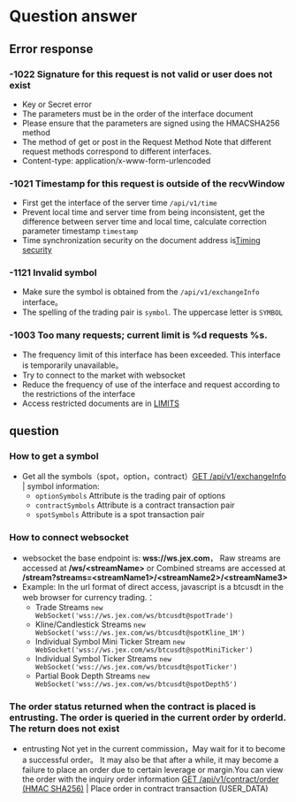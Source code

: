 # Question answer
## Error response
### -1022 Signature for this request is not valid or user does not exist 
 * Key or Secret error
 * The parameters must be in the order of the interface document
 * Please ensure that the parameters are signed using the HMACSHA256 method
 * The method of get or post in the Request Method Note that different request methods correspond to different interfaces.
 * Content-type: application/x-www-form-urlencoded 

### -1021 Timestamp for this request is outside of the recvWindow
* First get the interface of the server time `/api/v1/time`
* Prevent local time and server time from being inconsistent, get the difference between server time and local time, calculate correction parameter timestamp `timestamp`
* Time synchronization security on the document address is[Timing security](./rest-api.md#timing-security) 
### -1121 Invalid symbol 
* Make sure the symbol is obtained from the `/api/v1/exchangeInfo` interface。
* The spelling of the trading pair is `symbol`. The uppercase letter is `SYMBOL`

### -1003 Too many requests; current limit is %d requests %s.
* The frequency limit of this interface has been exceeded. This interface is temporarily unavailable。
* Try to connect to the market with websocket 
* Reduce the frequency of use of the interface and request according to the restrictions of the interface
* Access restricted documents are in  [LIMITS](./rest-api.md#limits)

## question

### How to get a symbol
* Get all the symbols（spot，option，contract）[GET  /api/v1/exchangeInfo ](./rest-api.md#exchange-information) | symbol information:
  - `optionSymbols` Attribute is the trading pair of options
  - `contractSymbols` Attribute is a contract transaction pair
  - `spotSymbols` Attribute is a spot transaction pair


### How to connect websocket
* websocket the base endpoint is: **wss://ws.jex.com**， Raw streams are accessed at **/ws/\<streamName\>** or Combined streams are accessed at **/stream?streams=\<streamName1\>/\<streamName2\>/\<streamName3\>**
* Example: In the url format of direct access, javascript is a btcusdt in the web browser for currency trading.：
    - Trade Streams `new WebSocket('wss://ws.jex.com/ws/btcusdt@spotTrade')`
    - Kline/Candlestick Streams `new WebSocket('wss://ws.jex.com/ws/btcusdt@spotKline_1M')`
    - Individual Symbol Mini Ticker Stream `new WebSocket('wss://ws.jex.com/ws/btcusdt@spotMiniTicker')`
    - Individual Symbol Ticker Streams `new WebSocket('wss://ws.jex.com/ws/btcusdt@spotTicker')`
    - Partial Book Depth Streams `new WebSocket('wss://ws.jex.com/ws/btcusdt@spotDepth5')`

### The order status returned when the contract is placed is  entrusting. The order is queried in the current order by orderId. The return does not exist
* entrusting Not yet in the current commission，May wait for it to become a successful order。 It may also be that after a while, it may become a failure to place an order due to certain leverage or margin.You can view the order with the inquiry order information  [GET /api/v1/contract/order (HMAC SHA256)](./rest-api.md#place-order-in-contract-transactiontrade) | Place order in contract transaction (USER_DATA)

 


